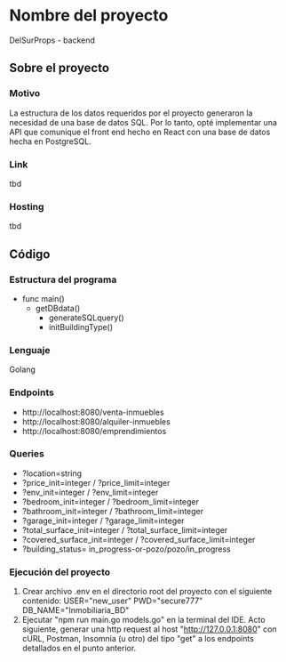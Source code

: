 # Nombre del proyecto
DelSurProps - backend

## Sobre el proyecto

### Motivo
La estructura de los datos requeridos por el proyecto generaron la necesidad de una base de datos SQL. Por lo tanto, opté implementar una API que comunique el front end hecho en React con una base de datos hecha en PostgreSQL.

### Link
tbd

### Hosting
tbd

## Código

### Estructura del programa
- func main()
  - getDBdata()
    - generateSQLquery()
    - initBuildingType() 

### Lenguaje
Golang

### Endpoints
- http://localhost:8080/venta-inmuebles
- http://localhost:8080/alquiler-inmuebles
- http://localhost:8080/emprendimientos

### Queries
- ?location=string
- ?price_init=integer / ?price_limit=integer
- ?env_init=integer / ?env_limit=integer
- ?bedroom_init=integer / ?bedroom_limit=integer
- ?bathroom_init=integer / ?bathroom_limit=integer
- ?garage_init=integer / ?garage_limit=integer
- ?total_surface_init=integer / ?total_surface_limit=integer
- ?covered_surface_init=integer / ?covered_surface_limit=integer
- ?building_status= in_progress-or-pozo/pozo/in_progress

### Ejecución del proyecto
1. Crear archivo .env en el directorio root del proyecto con el siguiente contenido:
USER="new_user"
PWD="secure777"
DB_NAME="Inmobiliaria_BD"
2. Ejecutar "npm run main.go models.go" en la terminal del IDE. Acto siguiente, generar una http request al host "http://127.0.0.1:8080" con cURL, Postman, Insomnia (u otro) del tipo "get" a los endpoints detallados en el punto anterior.